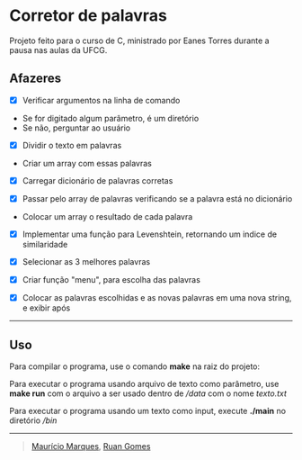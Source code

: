 # Corretor de palavras

Projeto feito para o curso de C, ministrado por Eanes Torres durante a pausa nas aulas da UFCG.

## **Afazeres**

- [x] Verificar argumentos na linha de comando

* Se for digitado algum parâmetro, é um diretório
* Se não, perguntar ao usuário

- [x] Dividir o texto em palavras

* Criar um array com essas palavras

- [x] Carregar dicionário de palavras corretas

- [x] Passar pelo array de palavras verificando se a palavra está no dicionário

* Colocar um array o resultado de cada palavra

- [x] Implementar uma função para Levenshtein, retornando um indice de similaridade

- [x] Selecionar as 3 melhores palavras

- [x] Criar função "menu", para escolha das palavras

- [x] Colocar as palavras escolhidas e as novas palavras em uma nova string, e exibir após

---

## Uso

Para compilar o programa, use o comando **make** na raiz do projeto:

Para executar o programa usando arquivo de texto como parâmetro, use **make run** com o arquivo a ser usado dentro de */data* com o nome *texto.txt*

Para executar o programa usando um texto como input, execute **./main** no diretório */bin*

---

> [Maurício Marques](https://github.com/marques596), [Ruan Gomes](https://github.com/ruanGOA)
